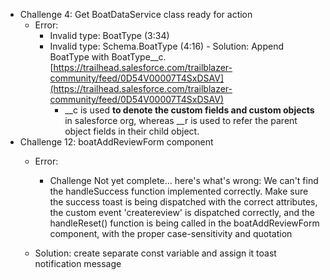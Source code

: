 - Challenge 4:  Get BoatDataService class ready for action
    -   Error:
        -   Invalid type: BoatType (3:34)
        -   Invalid type: Schema.BoatType (4:16)
       -   Solution: Append BoatType with BoatType__c. [https://trailhead.salesforce.com/trailblazer-community/feed/0D54V00007T4SxDSAV](https://trailhead.salesforce.com/trailblazer-community/feed/0D54V00007T4SxDSAV)
	        -   __c is used **to denote the custom fields and custom objects** in salesforce org, whereas __r is used to refer the parent object fields in their child object.
- Challenge 12: boatAddReviewForm component
	- Error:
		- Challenge Not yet complete... here's what's wrong: We can't find the handleSuccess function implemented correctly. Make sure the success toast is being dispatched with the correct attributes, the custom event 'createreview' is dispatched correctly, and the handleReset() function is being called in the boatAddReviewForm component, with the proper case-sensitivity and quotation
    
	-   Solution: create separate const variable and assign it toast notification message